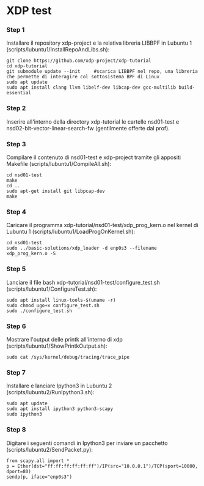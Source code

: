 # XDP test

### Step 1
Installare il repository xdp-project e la relativa libreria LIBBPF in Lubuntu 1 (scripts/lubuntu1/InstallRepoAndLibs.sh):

    git clone https://github.com/xdp-project/xdp-tutorial
    cd xdp-tutorial
    git submodule update --init		#scarica LIBBPF nel repo, una libreria che permette di interagire col sottosistema BPF di Linux
    sudo apt update
    sudo apt install clang llvm libelf-dev libcap-dev gcc-multilib build-essential

### Step 2
Inserire all'interno della directory xdp-tutorial le cartelle nsd01-test e nsd02-bit-vector-linear-search-fw (gentilmente offerte dal prof).

### Step 3
Compilare il contenuto di nsd01-test e xdp-project tramite gli appositi Makefile (scripts/lubuntu1/CompileAll.sh):

    cd nsd01-test
    make
    cd ..
    sudo apt-get install git libpcap-dev
    make

### Step 4
Caricare il programma xdp-tutorial/nsd01-test/xdp_prog_kern.o nel kernel di Lubuntu 1 (scripts/lubuntu1/LoadProgOnKernel.sh):

    cd nsd01-test
    sudo ../basic-solutions/xdp_loader -d enp0s3 --filename xdp_prog_kern.o -S

### Step 5
Lanciare il file bash xdp-tutorial/nsd01-test/configure_test.sh (scripts/lubuntu1/ConfigureTest.sh):

    sudo apt install linux-tools-$(uname -r)
    sudo chmod ugo+x configure_test.sh
    sudo ./configure_test.sh

### Step 6
Mostrare l'output delle printk all'interno di xdp (scripts/lubuntu1/ShowPrintkOutput.sh):

    sudo cat /sys/kernel/debug/tracing/trace_pipe

### Step 7
Installare e lanciare Ipython3 in Lubuntu 2 (scripts/lubuntu2/RunIpython3.sh):

    sudo apt update
    sudo apt install ipython3 python3-scapy
    sudo ipython3

### Step 8
Digitare i seguenti comandi in Ipython3 per inviare un pacchetto (scripts/lubuntu2/SendPacket.py):

    from scapy.all import *
    p = Ether(dst="ff:ff:ff:ff:ff:ff")/IP(src="10.0.0.1")/TCP(sport=10000, dport=80)
    sendp(p, iface="enp0s3")
